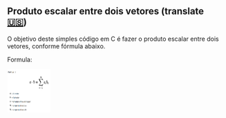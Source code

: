                                                          
## Produto escalar entre dois vetores  (translate [🇺🇸](https://github.com/charlyBraga/product-to-scale-between-two-arrays/blob/main/README.md))


O objetivo deste simples código em C é fazer o produto escalar entre dois vetores, conforme fórmula abaixo.


Formula:

<img src="https://github.com/charlyBraga/product-to-scale-between-two-arrays/blob/main/formula_product_scale.png?raw=true" alt="MarineGEO circle logo" style="height: 100px; width:100px;"/>

